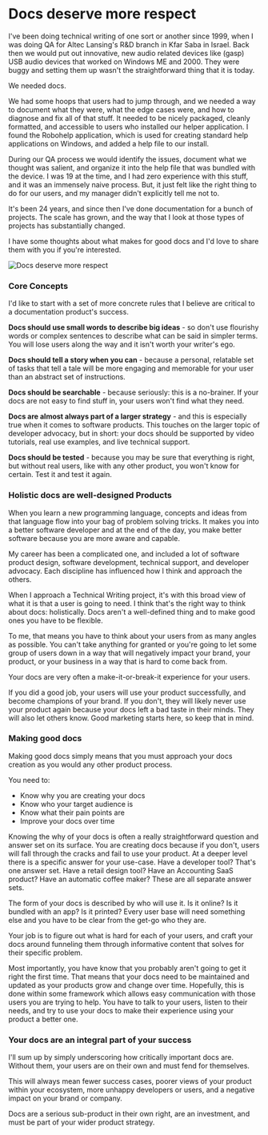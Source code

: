 # Docs deserve more respect

I've been doing technical writing of one sort or another since 1999, when I was doing QA for Altec Lansing's R&D branch in Kfar Saba in Israel. Back then we would put out innovative, new audio related devices like (gasp) USB audio devices that worked on Windows ME and 2000. They were buggy and setting them up wasn't the straightforward thing that it is today.

We needed docs.

We had some hoops that users had to jump through, and we needed a way to document what they were, what the edge cases were, and how to diagnose and fix all of that stuff. It needed to be nicely packaged, cleanly formatted, and accessible to users who installed our helper application. I found the Robohelp application, which is used for creating standard help applications on Windows, and added a help file to our install.

During our QA process we would identify the issues, document what we thought was salient, and organize it into the help file that was bundled with the device. I was 19 at the time, and I had zero experience with this stuff, and it was an immensely naive process. But, it just felt like the right thing to do for our users, and my manager didn't explicitly tell me not to.

It's been 24 years, and since then I've done documentation for a bunch of projects. The scale has grown, and the way that I look at those types of projects has substantially changed.

I have some thoughts about what makes for good docs and I'd love to share them with you if you're interested.

![Docs deserve more respect](/articles/docs-deserve-respect.png)

### Core Concepts

I'd like to start with a set of more concrete rules that I believe are critical to a documentation product's success.

**Docs should use small words to describe big ideas** - so don't use flourishy words or complex sentences to describe what can be said in simpler terms. You will lose users along the way and it isn't worth your writer's ego.

**Docs should tell a story when you can** - because a personal, relatable set of tasks that tell a tale will be more engaging and memorable for your user than an abstract set of instructions.

**Docs should be searchable** - because seriously: this is a no-brainer. If your docs are not easy to find stuff in, your users won't find what they need.

**Docs are almost always part of a larger strategy** - and this is especially true when it comes to software products. This touches on the larger topic of developer advocacy, but in short: your docs should be supported by video tutorials, real use examples, and live technical support.

**Docs should be tested** - because you may be sure that everything is right, but without real users, like with any other product, you won't know for certain. Test it and test it again.

### Holistic docs are well-designed Products

When you learn a new programming language, concepts and ideas from that language flow into your bag of problem solving tricks. It makes you into a better software developer and at the end of the day, you make better software because you are more aware and capable.

My career has been a complicated one, and included a lot of software product design, software development, technical support, and developer advocacy. Each discipline has influenced how I think and approach the others.

When I approach a Technical Writing project, it's with this broad view of what it is that a user is going to need. I think that's the right way to think about docs: holistically. Docs aren't a well-defined thing and to make good ones you have to be flexible.

To me, that means you have to think about your users from as many angles as possible. You can't take anything for granted or you're going to let some group of users down in a way that will negatively impact your brand, your product, or your business in a way that is hard to come back from.

Your docs are very often a make-it-or-break-it experience for your users.

If you did a good job, your users will use your product successfully, and become champions of your brand. If you don't, they will likely never use your product again because your docs left a bad taste in their minds. They will also let others know. Good marketing starts here, so keep that in mind.

### Making good docs

Making good docs simply means that you must approach your docs creation as you would any other product process.

You need to:

*   Know why you are creating your docs
*   Know who your target audience is
*   Know what their pain points are
*   Improve your docs over time

Knowing the why of your docs is often a really straightforward question and answer set on its surface. You are creating docs because if you don't, users will fall through the cracks and fail to use your product. At a deeper level there is a specific answer for your use-case. Have a developer tool? That's one answer set. Have a retail design tool? Have an Accounting SaaS product? Have an automatic coffee maker? These are all separate answer sets.

The form of your docs is described by who will use it. Is it online? Is it bundled with an app? Is it printed? Every user base will need something else and you have to be clear from the get-go who they are.

Your job is to figure out what is hard for each of your users, and craft your docs around funneling them through informative content that solves for their specific problem.

Most importantly, you have know that you probably aren't going to get it right the first time. That means that your docs need to be maintained and updated as your products grow and change over time. Hopefully, this is done within some framework which allows easy communication with those users you are trying to help. You have to talk to your users, listen to their needs, and try to use your docs to make their experience using your product a better one.

### Your docs are an integral part of your success

I'll sum up by simply underscoring how critically important docs are. Without them, your users are on their own and must fend for themselves.

This will always mean fewer success cases, poorer views of your product within your ecosystem, more unhappy developers or users, and a negative impact on your brand or company.

Docs are a serious sub-product in their own right, are an investment, and must be part of your wider product strategy.